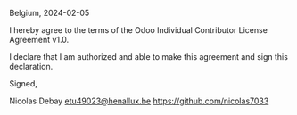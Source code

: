 Belgium, 2024-02-05

I hereby agree to the terms of the Odoo Individual Contributor License
Agreement v1.0.

I declare that I am authorized and able to make this agreement and sign this
declaration.

Signed,

Nicolas Debay etu49023@henallux.be https://github.com/nicolas7033
